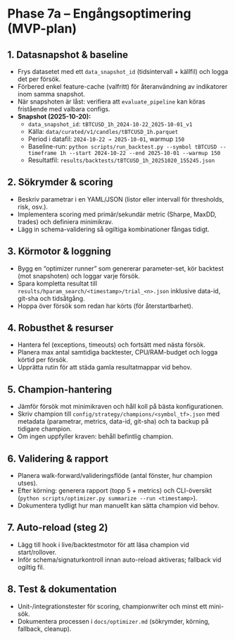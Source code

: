 # Phase 7a – Engångsoptimering (MVP-plan)

## 1. Datasnapshot & baseline
- Frys datasetet med ett `data_snapshot_id` (tidsintervall + källfil) och logga det per försök.
- Förbered enkel feature-cache (valfritt) för återanvändning av indikatorer inom samma snapshot.
- När snapshoten är låst: verifiera att `evaluate_pipeline` kan köras fristående med valbara configs.
- **Snapshot (2025-10-20):**
  - `data_snapshot_id`: `tBTCUSD_1h_2024-10-22_2025-10-01_v1`
  - Källa: `data/curated/v1/candles/tBTCUSD_1h.parquet`
  - Period i datafil: `2024-10-22 → 2025-10-01`, warmup `150`
  - Baseline-run: `python scripts/run_backtest.py --symbol tBTCUSD --timeframe 1h --start 2024-10-22 --end 2025-10-01 --warmup 150`
  - Resultatfil: `results/backtests/tBTCUSD_1h_20251020_155245.json`

## 2. Sökrymder & scoring
- Beskriv parametrar i en YAML/JSON (listor eller intervall för thresholds, risk, osv.).
- Implementera scoring med primär/sekundär metric (Sharpe, MaxDD, trades) och definiera minimikrav.
- Lägg in schema-validering så ogiltiga kombinationer fångas tidigt.

## 3. Körmotor & loggning
- Bygg en “optimizer runner” som genererar parameter-set, kör backtest (mot snapshoten) och loggar varje försök.
- Spara kompletta resultat till `results/hparam_search/<timestamp>/trial_<n>.json` inklusive data-id, git-sha och tidsåtgång.
- Hoppa över försök som redan har körts (för återstartbarhet).

## 4. Robusthet & resurser
- Hantera fel (exceptions, timeouts) och fortsätt med nästa försök.
- Planera max antal samtidiga backtester, CPU/RAM-budget och logga körtid per försök.
- Upprätta rutin för att städa gamla resultatmappar vid behov.

## 5. Champion-hantering
- Jämför försök mot minimikraven och håll koll på bästa konfigurationen.
- Skriv champion till `config/strategy/champions/<symbol_tf>.json` med metadata (parametrar, metrics, data-id, git-sha) och ta backup på tidigare champion.
- Om ingen uppfyller kraven: behåll befintlig champion.

## 6. Validering & rapport
- Planera walk-forward/valideringsflöde (antal fönster, hur champion utses).
- Efter körning: generera rapport (topp 5 + metrics) och CLI-översikt (`python scripts/optimizer.py summarize --run <timestamp>`).
- Dokumentera tydligt hur man manuellt kan sätta champion vid behov.

## 7. Auto-reload (steg 2)
- Lägg till hook i live/backtestmotor för att läsa champion vid start/rollover.
- Inför schema/signaturkontroll innan auto-reload aktiveras; fallback vid ogiltig fil.

## 8. Test & dokumentation
- Unit-/integrationstester för scoring, championwriter och minst ett mini-sök.
- Dokumentera processen i `docs/optimizer.md` (sökrymder, körning, fallback, cleanup).

